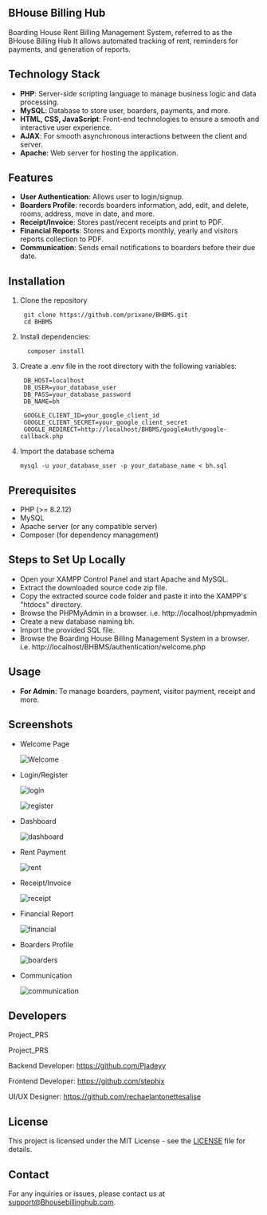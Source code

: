 ## BHouse Billing Hub
Boarding House Rent Billing Management System, referred to as the BHouse Billing Hub It allows automated tracking of rent, reminders for payments, and generation of reports.

## Technology Stack

- **PHP**: Server-side scripting language to manage business logic and data processing.
- **MySQL**: Database to store user, boarders, payments, and more.
- **HTML, CSS, JavaScript**: Front-end technologies to ensure a smooth and interactive user experience.
- **AJAX**: For smooth asynchronous interactions between the client and server.
- **Apache**: Web server for hosting the application.

## Features
- **User Authentication**: Allows user to login/signup.
- **Boarders Profile**: records boarders information, add, edit, and delete, rooms, address, move in date, and more.
- **Receipt/Invoice**: Stores past/recent receipts and print to PDF.
- **Financial Reports**: Stores and Exports monthly, yearly and visitors reports collection to PDF.
- **Communication**: Sends email notifications to boarders before their due date.

## Installation
 1. Clone the repository

     ```
      git clone https://github.com/prixane/BHBMS.git
      cd BHBMS
      ```
 2. Install dependencies:

    ```
      composer install
      ```
 3. Create a .env file in the root directory with the following variables:

     ```
      DB_HOST=localhost
      DB_USER=your_database_user
      DB_PASS=your_database_password
      DB_NAME=bh
      
      GOOGLE_CLIENT_ID=your_google_client_id
      GOOGLE_CLIENT_SECRET=your_google_client_secret
      GOOGLE_REDIRECT=http://localhost/BHBMS/googleAuth/google-callback.php
      ```
  4. Import the database schema
      ```
      mysql -u your_database_user -p your_database_name < bh.sql
      ```
     
## Prerequisites
- PHP (>= 8.2.12)
- MySQL 
- Apache server (or any compatible server)
- Composer (for dependency management)

## Steps to Set Up Locally
- Open your XAMPP Control Panel and start Apache and MySQL.
- Extract the downloaded source code zip file.
- Copy the extracted source code folder and paste it into the XAMPP's "htdocs" directory.
- Browse the PHPMyAdmin in a browser. i.e. http://localhost/phpmyadmin
- Create a new database naming bh.
- Import the provided SQL file. 
- Browse the Boarding House Billing Management System in a browser. i.e.
  http://localhost/BHBMS/authentication/welcome.php
  
## Usage
- **For Admin**: To manage boarders, payment, visitor payment, receipt and more.

## Screenshots

- Welcome Page

  ![Welcome](https://github.com/user-attachments/assets/32541ec1-dc66-4040-bc94-6645d19d53fc)

- Login/Register
  
  ![login](https://github.com/user-attachments/assets/4f3c5f59-09c8-4531-8526-2abf51c06bdc)

  ![register](https://github.com/user-attachments/assets/1aded0f5-bc7d-4eb8-8277-da7ed63942f3)

- Dashboard

  ![dashboard](https://github.com/user-attachments/assets/3887ef3e-79ee-447f-8194-8775992fd0b3)

- Rent Payment

  ![rent](https://github.com/user-attachments/assets/af6b9d7c-8e1d-4a76-846c-f64de9f297cf)

- Receipt/Invoice

  ![receipt](https://github.com/user-attachments/assets/47d84480-54d3-4e0b-bc63-70038f8cf61a)

- Financial Report

  ![financial](https://github.com/user-attachments/assets/bf0081dc-0b51-42de-bc3a-e93bff8ca1b7)

- Boarders Profile

  ![boarders](https://github.com/user-attachments/assets/06a7353b-0d78-4c74-a729-a1bf2af108f5)

- Communication

  ![communication](https://github.com/user-attachments/assets/fd60a7f9-9b13-4b8d-9c01-613a636bf3b1)

## Developers

Project_PRS 

Project_PRS

Backend Developer: https://github.com/Pjadeyy

Frontend Developer: https://github.com/stephjx

UI/UX Designer: https://github.com/rechaelantonettesalise

## License

This project is licensed under the MIT License - see the [LICENSE](LICENSE) file for details.

## Contact

For any inquiries or issues, please contact us at [support@Bhousebillinghub.com](mailto:support@Bhousebillinghub.com).


